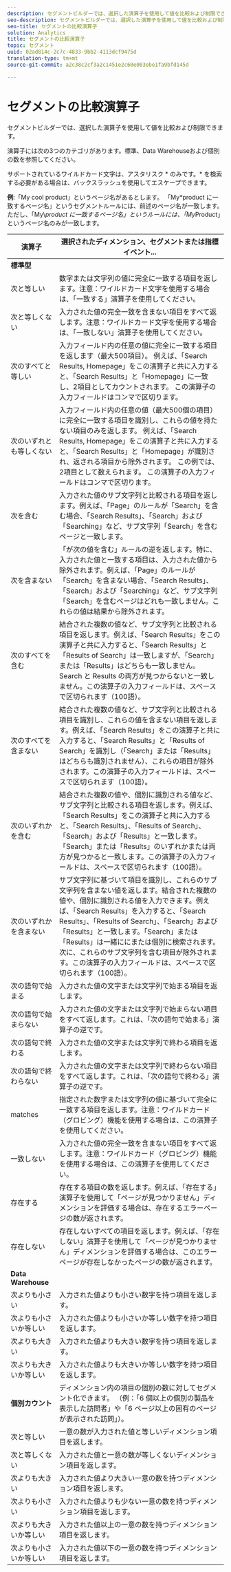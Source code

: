 ```yaml
---
description: セグメントビルダーでは、選択した演算子を使用して値を比較および制限できます。
seo-description: セグメントビルダーでは、選択した演算子を使用して値を比較および制限できます。
seo-title: セグメントの比較演算子
solution: Analytics
title: セグメントの比較演算子
topic: セグメント
uuid: 02ad814c-2c7c-4833-9bb2-4113dcf9475d
translation-type: tm+mt
source-git-commit: a2c38c2cf3a2c1451e2c60e003ebe1fa9bfd145d

---
```



# セグメントの比較演算子

セグメントビルダーでは、選択した演算子を使用して値を比較および制限できます。

演算子には次の3つのカテゴリがあります。標準、Data Warehouseおよび個別の数を参照してください。

サポートされているワイルドカード文字は、アスタリスク * のみです。* を検索する必要がある場合は、バックスラッシュを使用してエスケープできます。

**例**:「My cool product」というページ名があるとします。 「My*product に一致するページ名」というセグメントルールには、前述のページ名が一致します。ただし、「My\\*product に一致するページ名」というルールには、「My*Product」というページ名のみが一致します。

| 演算子 | 選択されたディメンション、セグメントまたは指標イベント... |
|--- |--- |
| **標準型** |  |
| 次と等しい | 数字または文字列の値に完全に一致する項目を返します。注意：ワイルドカード文字を使用する場合は、「一致する」演算子を使用してください。 |
| 次と等しくない | 入力された値の完全一致を含まない項目をすべて返します。注意：ワイルドカード文字を使用する場合は、「一致しない」演算子を使用してください。 |
| 次のすべてと等しい | 入力フィールド内の任意の値に完全に一致する項目を返します（最大500項目）。 例えば、「Search Results, Homepage」をこの演算子と共に入力すると、「Search Results」と「Homepage」に一致し、2項目としてカウントされます。 この演算子の入力フィールドはコンマで区切ります。 |
| 次のいずれとも等しくない | 入力フィールド内の任意の値（最大500個の項目）に完全に一致する項目を識別し、これらの値を持たない項目のみを返します。 例えば、「Search Results, Homepage」をこの演算子と共に入力すると、「Search Results」と「Homepage」が識別され、返される項目から除外されます。 この例では、2項目として数えられます。 この演算子の入力フィールドはコンマで区切ります。 |
| 次を含む | 入力された値のサブ文字列と比較される項目を返します。例えば、「Page」のルールが「Search」を含む場合、「Search Results」、「Search」および「Searching」など、サブ文字列「Search」を含むページと一致します。 |
| 次を含まない | 「が次の値を含む」ルールの逆を返します。特に、入力された値と一致する項目は、入力された値から除外されます。例えば、「Page」のルールが「Search」を含まない場合、「Search Results」、「Search」および「Searching」など、サブ文字列「Search」を含むページはどれも一致しません。これらの値は結果から除外されます。 |
| 次のすべてを含む | 結合された複数の値など、サブ文字列と比較される項目を返します。例えば、「Search Results」をこの演算子と共に入力すると、「Search Results」と「Results of Search」は一致しますが、「Search」または「Results」はどちらも一致しません。Search と Results の両方が見つからないと一致しません。この演算子の入力フィールドは、スペースで区切られます（100語）。 |
| 次のすべてを含まない | 結合された複数の値など、サブ文字列と比較される項目を識別し、これらの値を含まない項目を返します。例えば、「Search Results」をこの演算子と共に入力すると、「Search Results」と「Results of Search」を識別し（「Search」または「Results」はどちらも識別されません）、これらの項目が除外されます。この演算子の入力フィールドは、スペースで区切られます（100語）。 |
| 次のいずれかを含む | 結合された複数の値や、個別に識別される値など、サブ文字列と比較される項目を返します。例えば、「Search Results」をこの演算子と共に入力すると、「Search Results」、「Results of Search」、「Search」および「Results」と一致します。「Search」または「Results」のいずれかまたは両方が見つかると一致します。この演算子の入力フィールドは、スペースで区切られます（100語）。 |
| 次のいずれかを含まない | サブ文字列に基づいて項目を識別し、これらのサブ文字列を含まない値を返します。結合された複数の値や、個別に識別される値を入力できます。例えば、「Search Results」を入力すると、「Search Results」、「Results of Search」、「Search」および「Results」と一致します。「Search」または「Results」は一緒ににまたは個別に検索されます。次に、これらのサブ文字列を含む項目が除外されます。この演算子の入力フィールドは、スペースで区切られます（100語）。 |
| 次の語句で始まる | 入力された値の文字または文字列で始まる項目を返します。 |
| 次の語句で始まらない | 入力された値の文字または文字列で始まらない項目をすべて返します。これは、「次の語句で始まる」演算子の逆です。 |
| 次の語句で終わる | 入力された値の文字または文字列で終わる項目を返します。 |
| 次の語句で終わらない | 入力された値の文字または文字列で終わらない項目をすべて返します。これは、「次の語句で終わる」演算子の逆です。 |
| matches | 指定された数字または文字列の値に基づいて完全に一致する項目を返します。注意：ワイルドカード（グロビング）機能を使用する場合は、この演算子を使用してください。 |
| 一致しない | 入力された値の完全一致を含まない項目をすべて返します。注意：ワイルドカード（グロビング）機能を使用する場合は、この演算子を使用してください。 |
| 存在する | 存在する項目の数を返します。例えば、「存在する」演算子を使用して「ページが見つかりません」ディメンションを評価する場合は、存在するエラーページの数が返されます。 |
| 存在しない | 存在しないすべての項目を返します。例えば、「存在しない」演算子を使用して「ページが見つかりません」ディメンションを評価する場合は、このエラーページが存在しなかったページの数が返されます。 |
| **Data Warehouse** |  |
| 次よりも小さい | 入力された値よりも小さい数字を持つ項目を返します。 |
| 次よりも小さいか等しい | 入力された値よりも小さいか等しい数字を持つ項目を返します。 |
| 次よりも大きい | 入力された値よりも大きい数字を持つ項目を返します。 |
| 次よりも大きいか等しい | 入力された値よりも大きいか等しい数字を持つ項目を返します。 |
| **個別カウント** | ディメンション内の項目の個別の数に対してセグメント化できます。 （例：「6 個以上の個別の製品を表示した訪問者」や「6 ページ以上の固有のページが表示された訪問」）。 |
| 次と等しい | 一意の数が入力された値と等しいディメンション項目を返します。 |
| 次と等しくない | 入力された値と一意の数が等しくないディメンション項目を返します。 |
| 次よりも大きい | 入力された値より大きい一意の数を持つディメンション項目を返します。 |
| 次よりも小さい | 入力された値よりも少ない一意の数を持つディメンション項目を返します。 |
| 次よりも大きいか等しい | 入力された値以上の一意の数を持つディメンション項目を返します。 |
| 次よりも小さいか等しい | 入力された値以下の一意の数を持つディメンション項目を返します。 |

